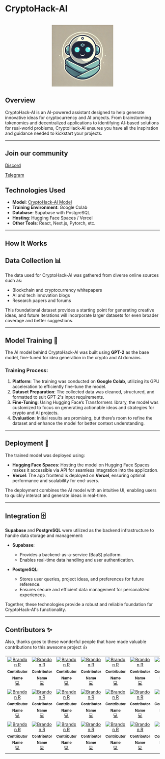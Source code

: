 # CryptoHack-AI

<div align="center">
  <br/>
<img src="CryptoHackAI-web/public/CryptoStarkLogo.png" 
alt="CryptoHack-AI Small" width="200" />
</div>

## Overview

CryptoHack-AI is an AI-powered assistant designed to help generate innovative ideas for cryptocurrency and AI projects. From brainstorming tokenomics and decentralized applications to identifying AI-based solutions for real-world problems, CryptoHack-AI ensures you have all the inspiration and guidance needed to kickstart your projects.

---

## Join our community

[Discord](https://discord.gg/ZSyShWJmHB)

[Telegram](https://t.me/+bDWJoAuVATg2YzQx)

## Technologies Used

- **Model**: [CryptoHack-AI Model](https://huggingface.co/jsandinoDev/CryptoHack-AI_gpt2)
- **Training Environment**: Google Colab
- **Database**: Supabase with PostgreSQL
- **Hosting**: Hugging Face Spaces / Vercel
- **Other Tools**: React, Next.js, Pytorch, etc.

---

## How It Works

## **Data Collection** 📊

The data used for CryptoHack-AI was gathered from diverse online sources such as:

- Blockchain and cryptocurrency whitepapers
- AI and tech innovation blogs
- Research papers and forums

This foundational dataset provides a starting point for generating creative ideas, and future iterations will incorporate larger datasets for even broader coverage and better suggestions.

---

## **Model Training** 🧠

The AI model behind CryptoHack-AI was built using **GPT-2** as the base model, fine-tuned for idea generation in the crypto and AI domains.

### Training Process:

1. **Platform**: The training was conducted on **Google Colab**, utilizing its GPU acceleration to efficiently fine-tune the model.
2. **Dataset Preparation**: The collected data was cleaned, structured, and formatted to suit GPT-2's input requirements.
3. **Fine-Tuning**: Using Hugging Face’s Transformers library, the model was customized to focus on generating actionable ideas and strategies for crypto and AI projects.
4. **Evaluation**: Initial results are promising, but there’s room to refine the dataset and enhance the model for better context understanding.

---

## **Deployment** 🚀

The trained model was deployed using:

- **Hugging Face Spaces**: Hosting the model on Hugging Face Spaces makes it accessible via API for seamless integration into the application.
- **Vercel**: The app frontend is deployed on **Vercel**, ensuring optimal performance and scalability for end-users.

The deployment combines the AI model with an intuitive UI, enabling users to quickly interact and generate ideas in real-time.

---

## **Integration** 🗄️

**Supabase** and **PostgreSQL** were utilized as the backend infrastructure to handle data storage and management:

- **Supabase**:

  - Provides a backend-as-a-service (BaaS) platform.
  - Enables real-time data handling and user authentication.

- **PostgreSQL**:
  - Stores user queries, project ideas, and preferences for future reference.
  - Ensures secure and efficient data management for personalized experiences.

Together, these technologies provide a robust and reliable foundation for CryptoHack-AI's functionality.

---

## Contributors ✨

Also, thanks goes to these wonderful people that have made valuable contributions to this awesome project 👍

<table>
  <tbody>
    <tr>
      <td align="center" valign="top" width="14.28%"><a href="#"><img src="https://avatars.githubusercontent.com/u/177087057?v=4?s=100" width="100px;" alt="Brandon R"/><br /><sub><b>Contributor Name</b></sub></a><br /><a href="#" title="Code">💻</a></td>
      <td align="center" valign="top" width="14.28%"><a href="#"><img src="https://avatars.githubusercontent.com/u/177087057?v=4?s=100" width="100px;" alt="Brandon R"/><br /><sub><b>Contributor Name</b></sub></a><br /><a href="#" title="Code">💻</a></td>
    <td align="center" valign="top" width="14.28%"><a href="#"><img src="https://avatars.githubusercontent.com/u/177087057?v=4?s=100" width="100px;" alt="Brandon R"/><br /><sub><b>Contributor Name</b></sub></a><br /><a href="#" title="Code">💻</a></td>
    <td align="center" valign="top" width="14.28%"><a href="#"><img src="https://avatars.githubusercontent.com/u/177087057?v=4?s=100" width="100px;" alt="Brandon R"/><br /><sub><b>Contributor Name</b></sub></a><br /><a href="#" title="Code">💻</a></td>
      <td align="center" valign="top" width="14.28%"><a href="#"><img src="https://avatars.githubusercontent.com/u/177087057?v=4?s=100" width="100px;" alt="Brandon R"/><br /><sub><b>Contributor Name</b></sub></a><br /><a href="#" title="Code">💻</a></td>
      <td align="center" valign="top" width="14.28%"><a href="#"><img src="https://avatars.githubusercontent.com/u/177087057?v=4?s=100" width="100px;" alt="Brandon R"/><br /><sub><b>Contributor Name</b></sub></a><br /><a href="#" title="Code">💻</a></td>
      <td align="center" valign="top" width="14.28%"><a href="#"><img src="https://avatars.githubusercontent.com/u/177087057?v=4?s=100" width="100px;" alt="Brandon R"/><br /><sub><b>Contributor Name</b></sub></a><br /><a href="#" title="Code">💻</a></td>
    </tr>
    <tr>
      <td align="center" valign="top" width="14.28%"><a href="#"><img src="https://avatars.githubusercontent.com/u/177087057?v=4?s=100" width="100px;" alt="Brandon R"/><br /><sub><b>Contributor Name</b></sub></a><br /><a href="#" title="Code">💻</a></td>
      <td align="center" valign="top" width="14.28%"><a href="#"><img src="https://avatars.githubusercontent.com/u/177087057?v=4?s=100" width="100px;" alt="Brandon R"/><br /><sub><b>Contributor Name</b></sub></a><br /><a href="#" title="Code">💻</a></td>
    <td align="center" valign="top" width="14.28%"><a href="#"><img src="https://avatars.githubusercontent.com/u/177087057?v=4?s=100" width="100px;" alt="Brandon R"/><br /><sub><b>Contributor Name</b></sub></a><br /><a href="#" title="Code">💻</a></td>
    <td align="center" valign="top" width="14.28%"><a href="#"><img src="https://avatars.githubusercontent.com/u/177087057?v=4?s=100" width="100px;" alt="Brandon R"/><br /><sub><b>Contributor Name</b></sub></a><br /><a href="#" title="Code">💻</a></td>
      <td align="center" valign="top" width="14.28%"><a href="#"><img src="https://avatars.githubusercontent.com/u/177087057?v=4?s=100" width="100px;" alt="Brandon R"/><br /><sub><b>Contributor Name</b></sub></a><br /><a href="#" title="Code">💻</a></td>
      <td align="center" valign="top" width="14.28%"><a href="#"><img src="https://avatars.githubusercontent.com/u/177087057?v=4?s=100" width="100px;" alt="Brandon R"/><br /><sub><b>Contributor Name</b></sub></a><br /><a href="#" title="Code">💻</a></td>
      <td align="center" valign="top" width="14.28%"><a href="#"><img src="https://avatars.githubusercontent.com/u/177087057?v=4?s=100" width="100px;" alt="Brandon R"/><br /><sub><b>Contributor Name</b></sub></a><br /><a href="#" title="Code">💻</a></td>
    </tr>
    <tr>
      <td align="center" valign="top" width="14.28%"><a href="#"><img src="https://avatars.githubusercontent.com/u/177087057?v=4?s=100" width="100px;" alt="Brandon R"/><br /><sub><b>Contributor Name</b></sub></a><br /><a href="#" title="Code">💻</a></td>
      <td align="center" valign="top" width="14.28%"><a href="#"><img src="https://avatars.githubusercontent.com/u/177087057?v=4?s=100" width="100px;" alt="Brandon R"/><br /><sub><b>Contributor Name</b></sub></a><br /><a href="#" title="Code">💻</a></td>
    <td align="center" valign="top" width="14.28%"><a href="#"><img src="https://avatars.githubusercontent.com/u/177087057?v=4?s=100" width="100px;" alt="Brandon R"/><br /><sub><b>Contributor Name</b></sub></a><br /><a href="#" title="Code">💻</a></td>
    <td align="center" valign="top" width="14.28%"><a href="#"><img src="https://avatars.githubusercontent.com/u/177087057?v=4?s=100" width="100px;" alt="Brandon R"/><br /><sub><b>Contributor Name</b></sub></a><br /><a href="#" title="Code">💻</a></td>
      <td align="center" valign="top" width="14.28%"><a href="#"><img src="https://avatars.githubusercontent.com/u/177087057?v=4?s=100" width="100px;" alt="Brandon R"/><br /><sub><b>Contributor Name</b></sub></a><br /><a href="#" title="Code">💻</a></td>
      <td align="center" valign="top" width="14.28%"><a href="#"><img src="https://avatars.githubusercontent.com/u/177087057?v=4?s=100" width="100px;" alt="Brandon R"/><br /><sub><b>Contributor Name</b></sub></a><br /><a href="#" title="Code">💻</a></td>
      <td align="center" valign="top" width="14.28%"><a href="#"><img src="https://avatars.githubusercontent.com/u/177087057?v=4?s=100" width="100px;" alt="Brandon R"/><br /><sub><b>Contributor Name</b></sub></a><br /><a href="#" title="Code">💻</a></td>
    </tr>
  </tbody>
</table>
